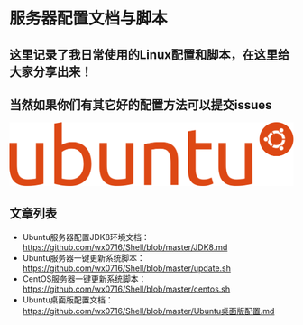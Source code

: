 # 服务器配置文档与脚本

## 这里记录了我日常使用的Linux配置和脚本，在这里给大家分享出来！

## 当然如果你们有其它好的配置方法可以提交issues

![Ubuntu](https://raw.githubusercontent.com/wx0716/Shell/master/img/Ubuntu.svg)

## 文章列表

* Ubuntu服务器配置JDK8环境文档：https://github.com/wx0716/Shell/blob/master/JDK8.md
* Ubuntu服务器一键更新系统脚本：https://github.com/wx0716/Shell/blob/master/update.sh
* CentOS服务器一键更新系统脚本：https://github.com/wx0716/Shell/blob/master/centos.sh
* Ubuntu桌面版配置文档：https://github.com/wx0716/Shell/blob/master/Ubuntu桌面版配置.md